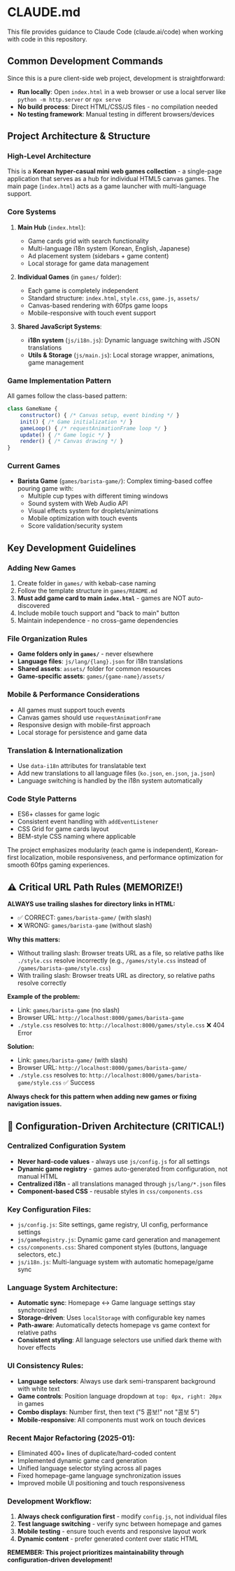 # CLAUDE.md

This file provides guidance to Claude Code (claude.ai/code) when working with code in this repository.

## Common Development Commands

Since this is a pure client-side web project, development is straightforward:

- **Run locally**: Open `index.html` in a web browser or use a local server like `python -m http.server` or `npx serve`
- **No build process**: Direct HTML/CSS/JS files - no compilation needed
- **No testing framework**: Manual testing in different browsers/devices

## Project Architecture & Structure

### High-Level Architecture
This is a **Korean hyper-casual mini web games collection** - a single-page application that serves as a hub for individual HTML5 canvas games. The main page (`index.html`) acts as a game launcher with multi-language support.

### Core Systems

1. **Main Hub** (`index.html`): 
   - Game cards grid with search functionality
   - Multi-language i18n system (Korean, English, Japanese)
   - Ad placement system (sidebars + game content)
   - Local storage for game data management

2. **Individual Games** (in `games/` folder):
   - Each game is completely independent
   - Standard structure: `index.html`, `style.css`, `game.js`, `assets/`
   - Canvas-based rendering with 60fps game loops
   - Mobile-responsive with touch event support

3. **Shared JavaScript Systems**:
   - **i18n system** (`js/i18n.js`): Dynamic language switching with JSON translations
   - **Utils & Storage** (`js/main.js`): Local storage wrapper, animations, game management

### Game Implementation Pattern
All games follow the class-based pattern:
```javascript
class GameName {
    constructor() { /* Canvas setup, event binding */ }
    init() { /* Game initialization */ }
    gameLoop() { /* requestAnimationFrame loop */ }
    update() { /* Game logic */ }
    render() { /* Canvas drawing */ }
}
```

### Current Games
- **Barista Game** (`games/barista-game/`): Complex timing-based coffee pouring game with:
  - Multiple cup types with different timing windows
  - Sound system with Web Audio API
  - Visual effects system for droplets/animations
  - Mobile optimization with touch events
  - Score validation/security system

## Key Development Guidelines

### Adding New Games
1. Create folder in `games/` with kebab-case naming
2. Follow the template structure in `games/README.md`
3. **Must add game card to main `index.html`** - games are NOT auto-discovered
4. Include mobile touch support and "back to main" button
5. Maintain independence - no cross-game dependencies

### File Organization Rules
- **Game folders only in `games/`** - never elsewhere
- **Language files**: `js/lang/{lang}.json` for i18n translations
- **Shared assets**: `assets/` folder for common resources
- **Game-specific assets**: `games/{game-name}/assets/`

### Mobile & Performance Considerations
- All games must support touch events
- Canvas games should use `requestAnimationFrame`
- Responsive design with mobile-first approach
- Local storage for persistence and game data

### Translation & Internationalization
- Use `data-i18n` attributes for translatable text
- Add new translations to all language files (`ko.json`, `en.json`, `ja.json`)
- Language switching is handled by the i18n system automatically

### Code Style Patterns
- ES6+ classes for game logic
- Consistent event handling with `addEventListener`
- CSS Grid for game cards layout
- BEM-style CSS naming where applicable

The project emphasizes modularity (each game is independent), Korean-first localization, mobile responsiveness, and performance optimization for smooth 60fps gaming experiences.

## ⚠️ Critical URL Path Rules (MEMORIZE!)

**ALWAYS use trailing slashes for directory links in HTML:**
- ✅ CORRECT: `games/barista-game/` (with slash)
- ❌ WRONG: `games/barista-game` (without slash)

**Why this matters:**
- Without trailing slash: Browser treats URL as a file, so relative paths like `./style.css` resolve incorrectly (e.g., `/games/style.css` instead of `/games/barista-game/style.css`)
- With trailing slash: Browser treats URL as directory, so relative paths resolve correctly

**Example of the problem:**
- Link: `games/barista-game` (no slash)
- Browser URL: `http://localhost:8000/games/barista-game` 
- `./style.css` resolves to: `http://localhost:8000/games/style.css` ❌ 404 Error

**Solution:**
- Link: `games/barista-game/` (with slash)
- Browser URL: `http://localhost:8000/games/barista-game/`
- `./style.css` resolves to: `http://localhost:8000/games/barista-game/style.css` ✅ Success

**Always check for this pattern when adding new games or fixing navigation issues.**

## 🔧 Configuration-Driven Architecture (CRITICAL!)

### Centralized Configuration System
- **Never hard-code values** - always use `js/config.js` for all settings
- **Dynamic game registry** - games auto-generated from configuration, not manual HTML
- **Centralized i18n** - all translations managed through `js/lang/*.json` files
- **Component-based CSS** - reusable styles in `css/components.css`

### Key Configuration Files:
- `js/config.js`: Site settings, game registry, UI config, performance settings
- `js/gameRegistry.js`: Dynamic game card generation and management
- `css/components.css`: Shared component styles (buttons, language selectors, etc.)
- `js/i18n.js`: Multi-language system with automatic homepage/game sync

### Language System Architecture:
- **Automatic sync**: Homepage ↔ Game language settings stay synchronized
- **Storage-driven**: Uses `localStorage` with configurable key names
- **Path-aware**: Automatically detects homepage vs game context for relative paths
- **Consistent styling**: All language selectors use unified dark theme with hover effects

### UI Consistency Rules:
- **Language selectors**: Always use dark semi-transparent background with white text
- **Game controls**: Position language dropdown at `top: 0px, right: 20px` in games
- **Combo displays**: Number first, then text ("5 콤보!" not "콤보 5")
- **Mobile-responsive**: All components must work on touch devices

### Recent Major Refactoring (2025-01):
- Eliminated 400+ lines of duplicate/hard-coded content
- Implemented dynamic game card generation
- Unified language selector styling across all pages
- Fixed homepage-game language synchronization issues
- Improved mobile UI positioning and touch responsiveness

### Development Workflow:
1. **Always check configuration first** - modify `config.js`, not individual files
2. **Test language switching** - verify sync between homepage and games
3. **Mobile testing** - ensure touch events and responsive layout work
4. **Dynamic content** - prefer generated content over static HTML

**REMEMBER: This project prioritizes maintainability through configuration-driven development!**